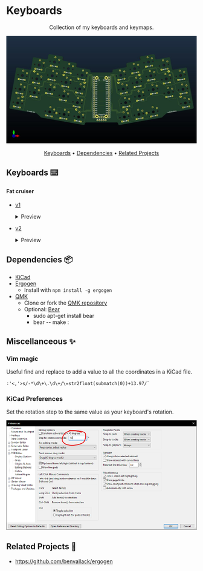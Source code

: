 # Keyboards

<div align="center">

Collection of my keyboards and keymaps.

![Logo](./.github/images/image.jpg)

[Keyboards](#keyboards-keyboard) •
[Dependencies](#dependencies-package) •
[Related Projects](#related-projects-link)

</div>

## Keyboards :keyboard:

#### Fat cruiser

* [v1](./fat_cruiser/v1/README.md)
  <details>
  <summary>Preview</summary>

  ![Logo](./fat_cruiser/v1/images/fat_cruiser_v1.png)

  </details>
* [v2](./fat_cruiser/v2/README.md)
  <details>
  <summary>Preview</summary>

  ![Logo](./fat_cruiser/v2/images/kicad.jpg)

  </details>

## Dependencies :package:

* [KiCad](https://www.kicad.org/)
* [Ergogen](https://github.com/ergogen/ergogen)
  * Install with `npm install -g ergogen`
* [QMK](https://qmk.fm/)
  * Clone or fork the [QMK repository](https://github.com/qmk/qmk.fm)
  * Optional: [Bear](https://github.com/rizsotto/Bear)
    * sudo apt-get install bear
    * bear -- make <keyboard>:<keymap>

## Miscellanceous :sparkles:

### Vim magic

Useful find and replace to add a value to all the coordinates in a KiCad file.

```Vim
:'<,'>s/-*\d\+\.\d\+/\=str2float(submatch(0))+13.97/`
```

### KiCad Preferences

Set the rotation step to the same value as your keyboard's rotation.

![KiCad Preferences](./.github/images/kicad_rotation_preferences.png)

## Related Projects :link:

* <https://github.com/benvallack/ergogen>

